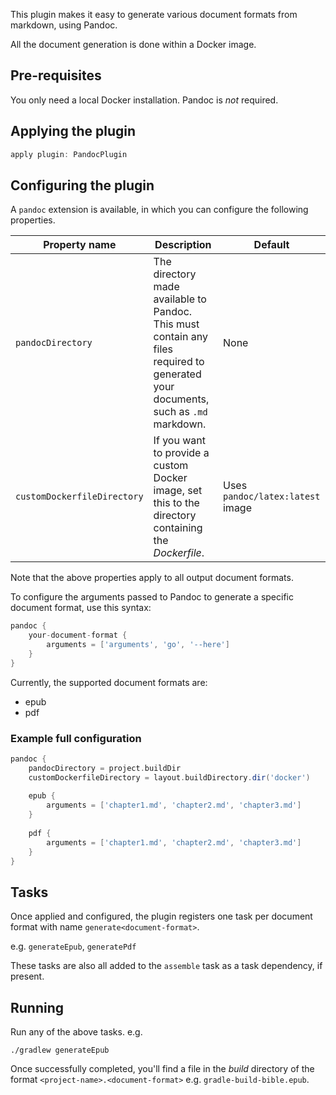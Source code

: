 This plugin makes it easy to generate various document formats from markdown, using Pandoc.

All the document generation is done within a Docker image.

## Pre-requisites

You only need a local Docker installation. Pandoc is *not* required.

## Applying the plugin

```gradle
apply plugin: PandocPlugin
```

## Configuring the plugin

A `pandoc` extension is available, in which you can configure the following properties.

| Property name               | Description                                                                                                                       | Default                          |
|-----------------------------|-----------------------------------------------------------------------------------------------------------------------------------|----------------------------------|
| `pandocDirectory`           | The directory made available to Pandoc. This must contain any files required to generated your documents, such as `.md` markdown. | None                             |
| `customDockerfileDirectory` | If you want to provide a custom Docker image, set this to the directory containing the *Dockerfile*.                              | Uses `pandoc/latex:latest` image |

Note that the above properties apply to all output document formats.

To configure the arguments passed to Pandoc to generate a specific document format,
use this syntax:

```groovy
pandoc {
    your-document-format {
        arguments = ['arguments', 'go', '--here']
    }
}
```

Currently, the supported document formats are:
* epub
* pdf

### Example full configuration
```groovy
pandoc {
    pandocDirectory = project.buildDir
    customDockerfileDirectory = layout.buildDirectory.dir('docker')
    
    epub {
        arguments = ['chapter1.md', 'chapter2.md', 'chapter3.md']
    }
    
    pdf {
        arguments = ['chapter1.md', 'chapter2.md', 'chapter3.md']
    }
}
```

## Tasks

Once applied and configured, the plugin registers one task per document format
with name `generate<document-format>`.

e.g. `generateEpub`, `generatePdf`

These tasks are also all added to the `assemble` task as a task dependency, if present.

## Running
Run any of the above tasks. e.g.

`./gradlew generateEpub`

Once successfully completed, you'll find a file in the *build* directory of the
format `<project-name>.<document-format>` e.g. `gradle-build-bible.epub`.